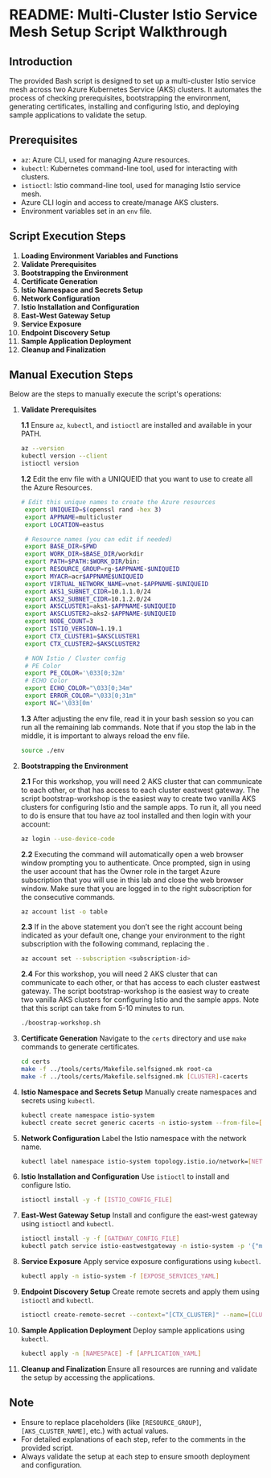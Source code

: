 # README: Multi-Cluster Istio Service Mesh Setup Script Walkthrough

## Introduction
The provided Bash script is designed to set up a multi-cluster Istio service mesh across two Azure Kubernetes Service (AKS) clusters. It automates the process of checking prerequisites, bootstrapping the environment, generating certificates, installing and configuring Istio, and deploying sample applications to validate the setup.

## Prerequisites
- `az`: Azure CLI, used for managing Azure resources.
- `kubectl`: Kubernetes command-line tool, used for interacting with clusters.
- `istioctl`: Istio command-line tool, used for managing Istio service mesh.
- Azure CLI login and access to create/manage AKS clusters.
- Environment variables set in an `env` file.

## Script Execution Steps
1. **Loading Environment Variables and Functions**
2. **Validate Prerequisites**
3. **Bootstrapping the Environment**
4. **Certificate Generation**
5. **Istio Namespace and Secrets Setup**
6. **Network Configuration**
7. **Istio Installation and Configuration**
8. **East-West Gateway Setup**
9. **Service Exposure**
10. **Endpoint Discovery Setup**
11. **Sample Application Deployment**
12. **Cleanup and Finalization**

## Manual Execution Steps
Below are the steps to manually execute the script's operations:

1. **Validate Prerequisites**
   
   **1.1** Ensure `az`, `kubectl`, and `istioctl` are installed and available in your PATH.
   ```bash
   az --version
   kubectl version --client
   istioctl version
   ```

   **1.2** Edit the env file with a UNIQUEID that you want to use to create all the Azure Resources.
   ```bash
   # Edit this unique names to create the Azure resources
    export UNIQUEID=$(openssl rand -hex 3)
    export APPNAME=multicluster
    export LOCATION=eastus

    # Resource names (you can edit if needed)
    export BASE_DIR=$PWD
    export WORK_DIR=$BASE_DIR/workdir
    export PATH=$PATH:$WORK_DIR/bin:
    export RESOURCE_GROUP=rg-$APPNAME-$UNIQUEID
    export MYACR=acr$APPNAME$UNIQUEID
    export VIRTUAL_NETWORK_NAME=vnet-$APPNAME-$UNIQUEID
    export AKS1_SUBNET_CIDR=10.1.1.0/24
    export AKS2_SUBNET_CIDR=10.1.2.0/24
    export AKSCLUSTER1=aks1-$APPNAME-$UNIQUEID
    export AKSCLUSTER2=aks2-$APPNAME-$UNIQUEID
    export NODE_COUNT=3
    export ISTIO_VERSION=1.19.1
    export CTX_CLUSTER1=$AKSCLUSTER1
    export CTX_CLUSTER2=$AKSCLUSTER2

    # NON Istio / Cluster config
    # PE Color
    export PE_COLOR='\033[0;32m'
    # ECHO Color
    export ECHO_COLOR="\033[0;34m"
    export ERROR_COLOR="\033[0;31m"
    export NC='\033[0m'
   ```

   **1.3** After adjusting the env file, read it in your bash session so you can run all the remaining lab commands. Note that if you stop the lab in the middle, it is important to always reload the env file.
   ```bash
   source ./env 
   ```

2. **Bootstrapping the Environment**
   
   **2.1** For this workshop, you will need 2 AKS cluster that can communicate to each other, or that has access to each cluster eastwest gateway. The script bootstrap-workshop is the easiest way to create two vanilla AKS clusters for configuring Istio and the sample apps. To run it, all you need to do is ensure that tou have az tool installed and then login with your account:

   ```bash
   az login --use-device-code
   ```

   **2.2** Executing the command will automatically open a web browser window prompting you to authenticate. Once prompted, sign in using the user account that has the Owner role in the target Azure subscription that you will use in this lab and close the web browser window. Make sure that you are logged in to the right subscription for the consecutive commands.

   ```bash
   az account list -o table
   ```

   **2.3** If in the above statement you don’t see the right account being indicated as your default one, change your environment to the right subscription with the following command, replacing the <subscription-id>.

   ```bash
   az account set --subscription <subscription-id>
   ```
   **2.4** For this workshop, you will need 2 AKS cluster that can communicate to each other, or that has access to each cluster eastwest gateway. The script bootstrap-workshop is the easiest way to create two vanilla AKS clusters for configuring Istio and the sample apps. Note that this script can take from 5-10 minutes to run.

   ```bash
   ./boostrap-workshop.sh
   ```

3. **Certificate Generation**
   Navigate to the `certs` directory and use `make` commands to generate certificates.
   ```bash
   cd certs
   make -f ../tools/certs/Makefile.selfsigned.mk root-ca
   make -f ../tools/certs/Makefile.selfsigned.mk [CLUSTER]-cacerts
   ```
   
4. **Istio Namespace and Secrets Setup**
   Manually create namespaces and secrets using `kubectl`.
   ```bash
   kubectl create namespace istio-system
   kubectl create secret generic cacerts -n istio-system --from-file=[CLUSTER]/ca-cert.pem --from-file=[CLUSTER]/ca-key.pem --from-file=[CLUSTER]/root-cert.pem --from-file=[CLUSTER]/cert-chain.pem
   ```
   
5. **Network Configuration**
   Label the Istio namespace with the network name.
   ```bash
   kubectl label namespace istio-system topology.istio.io/network=[NETWORK_NAME]
   ```
   
6. **Istio Installation and Configuration**
   Use `istioctl` to install and configure Istio.
   ```bash
   istioctl install -y -f [ISTIO_CONFIG_FILE]
   ```
   
7. **East-West Gateway Setup**
   Install and configure the east-west gateway using `istioctl` and `kubectl`.
   ```bash
   istioctl install -y -f [GATEWAY_CONFIG_FILE]
   kubectl patch service istio-eastwestgateway -n istio-system -p '{"metadata":{"annotations":{"service.beta.kubernetes.io/azure-load-balancer-internal":"true"}}}'
   ```
   
8. **Service Exposure**
   Apply service exposure configurations using `kubectl`.
   ```bash
   kubectl apply -n istio-system -f [EXPOSE_SERVICES_YAML]
   ```
   
9. **Endpoint Discovery Setup**
   Create remote secrets and apply them using `istioctl` and `kubectl`.
   ```bash
   istioctl create-remote-secret --context="[CTX_CLUSTER]" --name=[CLUSTER_NAME] | kubectl apply -f -
   ```
   
10. **Sample Application Deployment**
    Deploy sample applications using `kubectl`.
    ```bash
    kubectl apply -n [NAMESPACE] -f [APPLICATION_YAML]
    ```
   
11. **Cleanup and Finalization**
    Ensure all resources are running and validate the setup by accessing the applications.

## Note
- Ensure to replace placeholders (like `[RESOURCE_GROUP]`, `[AKS_CLUSTER_NAME]`, etc.) with actual values.
- For detailed explanations of each step, refer to the comments in the provided script.
- Always validate the setup at each step to ensure smooth deployment and configuration.
